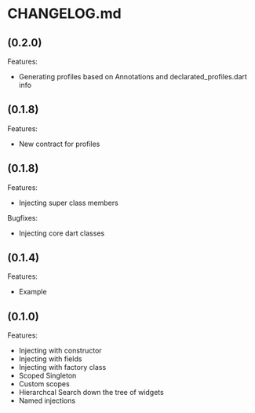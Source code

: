 # CHANGELOG.md

## (0.2.0)

Features:

  - Generating profiles based on Annotations and declarated_profiles.dart info

## (0.1.8)

Features:

  - New contract for profiles

## (0.1.8)

Features:

  - Injecting super class members

Bugfixes:

  - Injecting core dart classes

## (0.1.4)

Features:

  - Example

## (0.1.0)

Features:

  - Injecting with constructor
  - Injecting with fields
  - Injecting with factory class
  - Scoped Singleton
  - Custom scopes
  - Hierarchcal Search down the tree of widgets
  - Named injections